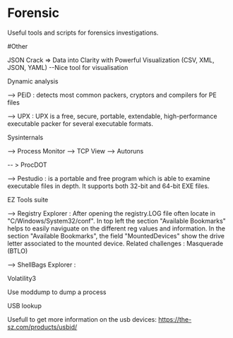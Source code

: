 # Forensic

Useful tools and scripts for forensics investigations.


#Other

JSON Crack => Data into Clarity with Powerful Visualization (CSV, XML, JSON, YAML) 
--Nice tool for visualisation



Dynamic analysis


--> PEiD : detects most common packers, cryptors and compilers for PE files

--> UPX : UPX is a free, secure, portable, extendable, high-performance executable packer for several executable formats.

Sysinternals

--> Process Monitor
--> TCP View
--> Autoruns 


-- > ProcDOT

--> Pestudio :  is a portable and free program which is able to examine executable files in depth. It supports both 32-bit and 64-bit EXE files.



EZ Tools suite 

--> Registry Explorer : After opening the registry.LOG file often locate in "C/Windows/System32/conf". In top left the section "Available Bookmarks" helps to easily naviguate on the different reg values and information.
In the section "Available Bookmarks", the field "MountedDevices" show the drive letter associated to the mounted device.
Related challenges : Masquerade (BTLO)

--> ShellBags Explorer : 



Volatility3

Use moddump <offset> to dump a process



USB lookup 

Usefull to get more information on the usb devices:
https://the-sz.com/products/usbid/





